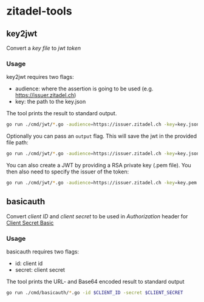 # zitadel-tools

## key2jwt 

Convert a *key file* to *jwt token*

### Usage

key2jwt requires two flags:

- audience: where the assertion is going to be used (e.g. https://issuer.zitadel.ch)
- key: the path to the key.json

The tool prints the result to standard output.

```zsh
go run ./cmd/jwt/*.go -audience=https://issuer.zitadel.ch -key=key.json
```

Optionally you can pass an `output` flag. This will save the jwt in the provided file path:

```zsh
go run ./cmd/jwt/*.go -audience=https://issuer.zitadel.ch -key=key.json -output=jwt.txt
```

You can also create a JWT by providing a RSA private key (.pem file). You then also need to specify the issuer of the token:
```zsh
go run ./cmd/jwt/*.go -audience=https://issuer.zitadel.ch -key=key.pem -issuer=client_id
```

## basicauth

Convert *client ID* and *client secret* to be used in *Authorization* header for [Client Secret Basic](https://docs.zitadel.com/docs/apis/openidoauth/authn-methods#client-secret-basic)

### Usage

basicauth requires two flags:

- id: client id
- secret: client secret

The tool prints the URL- and Base64 encoded result to standard output

```zsh
go run ./cmd/basicauth/*.go -id $CLIENT_ID -secret $CLIENT_SECRET
```
